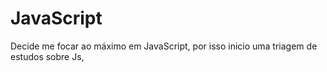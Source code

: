 # JavaScript
Decide me focar ao máximo em JavaScript, por isso inicio uma triagem de estudos sobre Js, 
